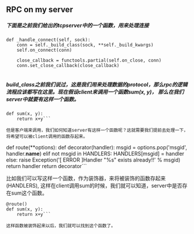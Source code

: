 ## RPC on my server


##### 下面是之前我们给出的tcpserver中的一个函数，用来处理连接
```    
def _handle_connect(self, sock):
    conn = self._build_class(sock, **self._build_kwargs)
    self.on_connect(conn)

    close_callback = functools.partial(self.on_close, conn)
    conn.set_close_callback(close_callback)
    
```

##### build_class之前我们说过，这是我们用来处理数据的protocol，那么rpc的逻辑流程应该都写在这里。现在假设client来调用一个函数sum(x, y)， 那么在我们server中就要有这样一个函数。

```
def sum(x, y):
    return x+y```
    
但是客户端来调用，我们如何知道server有这样一个函数呢？这就需要我们提前去处理一下，将希望可以被client调用的函数存起来。

```
def route(**options):
    def decorator(handler):
        msgid = options.pop('msgid', handler.__name__)
        elif not msgid in HANDLERS:
            HANDLERS[msgid] = handler
        else:
            raise Exception('[ ERROR ]Handler "%s" exists already!!' % msgid)
        return handler
    return decorator```
    
比如我们可以写这样一个函数，作为装饰器，来将被装饰的函数存起来(HANDLERS), 这样在client调用sum的时候，我们就可以知道，server中是否存在sum这个函数。
```
@route()
def sum(x, y):
    return x+y```
    
这样函数被装饰起来以后，我们就可以找到这个函数了。
